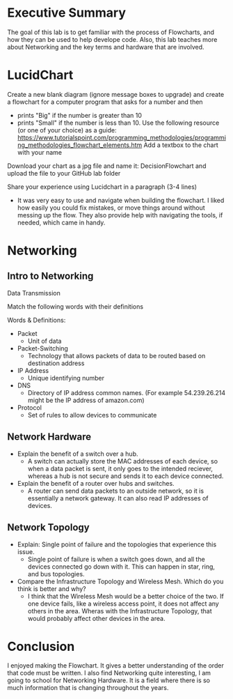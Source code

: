 
# Executive Summary
The goal of this lab is to get familiar with the process of Flowcharts, and how they can be used to help develope code. Also, this lab teaches more about Networking and the key terms and hardware that are involved.

# LucidChart

Create a new blank diagram (ignore message boxes to upgrade) and create a flowchart for a computer program that
asks for a number and then
* prints "Big" if the number is greater than 10
* prints "Small" if the number is less than 10.
Use the following resource (or one of your choice) as a guide: https://www.tutorialspoint.com/programming_methodologies/programming_methodologies_flowchart_elements.htm Add a textbox to the chart with your name

Download your chart as a jpg file and name it: DecisionFlowchart and upload the file to your GitHub lab folder

Share your experience using Lucidchart in a paragraph (3-4 lines)
* It was very easy to use and navigate when building the flowchart. I liked how easily you could fix mistakes, or move things around without messing up the flow. They also provide help with navigating the tools, if needed, which came in handy.

# Networking
## Intro to Networking
Data Transmission

Match the following words with their definitions 

Words & Definitions:
* Packet
    * Unit of data
* Packet-Switching
    * Technology that allows packets of data to be routed based on destination address
* IP Address
    * Unique identifying number
* DNS
    * Directory of IP address common names. (For example 54.239.26.214 might be the IP address of amazon.com)
* Protocol
    * Set of rules to allow devices to communicate

## Network Hardware
* Explain the benefit of a switch over a hub.
    * A switch can actually store the MAC addresses of each device, so when a data packet is sent, it only goes to the intended reciever, whereas a hub is not secure and sends it to each device connected.
* Explain the benefit of a router over hubs and switches.
    * A router can send data packets to an outside network, so it is essentially a network gateway. It can also read IP addresses of devices.

## Network Topology
* Explain: Single point of failure and the topologies that experience this issue.
    * Single point of failure is when a switch goes down, and all the devices connected go down with it. This can happen in star, ring, and bus topologies.
* Compare the Infrastructure Topology and Wireless Mesh. Which do you think is better and why?
    * I think that the Wireless Mesh would be a better choice of the two. If one device fails, like a wireless access point, it does not affect any others in the area. Wheras with the Infrastructure Topology, that would probably affect other devices in the area.

# Conclusion
I enjoyed making the Flowchart. It gives a better understanding of the order that code must be written. I also find Networking quite interesting, I am going to school for Networking Hardware. It is a field where there is so much information that is changing throughout the years.

